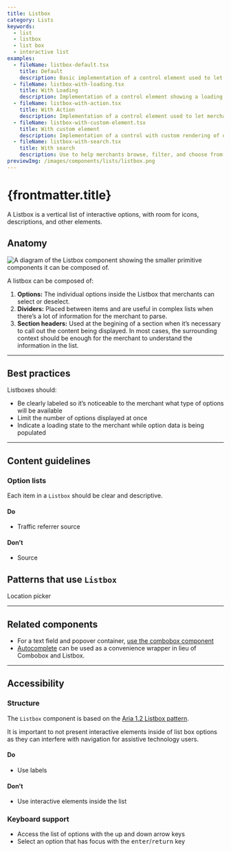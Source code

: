 ```yaml
---
title: Listbox
category: Lists
keywords:
  - list
  - listbox
  - list box
  - interactive list
examples:
  - fileName: listbox-default.tsx
    title: Default
    description: Basic implementation of a control element used to let merchants select options
  - fileName: listbox-with-loading.tsx
    title: With Loading
    description: Implementation of a control element showing a loading indicator to let merchants know more options are being loaded
  - fileName: listbox-with-action.tsx
    title: With Action
    description: Implementation of a control element used to let merchants take an action
  - fileName: listbox-with-custom-element.tsx
    title: With custom element
    description: Implementation of a control with custom rendering of options
  - fileName: listbox-with-search.tsx
    title: With search
    description: Use to help merchants browse, filter, and choose from a list of options.
previewImg: /images/components/lists/listbox.png
---
```


# {frontmatter.title}

<Lede>

A Listbox is a vertical list of interactive options, with room for icons, descriptions, and other elements.

</Lede>

<Examples />

<Props componentName={frontmatter.title} />

## Anatomy

![A diagram of the Listbox component showing the smaller primitive components it can be composed of.](/images/components/lists/listbox/listbox-anatomy@2x.png)

A listbox can be composed of:

1. **Options:** The individual options inside the Listbox that merchants can select or deselect.
2. **Dividers:** Placed between items and are useful in complex lists when there’s a lot of information for the merchant to parse.
3. **Section headers:** Used at the begining of a section when it’s necessary to call out the content being displayed. In most cases, the surrounding context should be enough for the merchant to understand the information in the list.

---

## Best practices

Listboxes should:

- Be clearly labeled so it’s noticeable to the merchant what type of options will be available
- Limit the number of options displayed at once
- Indicate a loading state to the merchant while option data is being populated

---

## Content guidelines

### Option lists

Each item in a `Listbox` should be clear and descriptive.

<DoDont>

#### Do

- Traffic referrer source

#### Don’t

- Source

</DoDont>

## Patterns that use `Listbox`

Location picker

---

## Related components

- For a text field and popover container, [use the combobox component](https://polaris.shopify.com/components/combobox)
- [Autocomplete](https://polaris.shopify.com/components/autocomplete) can be used as a convenience wrapper in lieu of Combobox and Listbox.

---

## Accessibility

### Structure

The `Listbox` component is based on the [Aria 1.2 Listbox pattern](https://www.w3.org/TR/wai-aria-practices-1.2/#Listbox).

It is important to not present interactive elements inside of list box options as they can interfere with navigation for assistive technology users.

<DoDont>

#### Do

- Use labels

#### Don’t

- Use interactive elements inside the list

</DoDont>

### Keyboard support

- Access the list of options with the up and down arrow keys
- Select an option that has focus with the <kbd>enter</kbd>/<kbd>return</kbd> key
